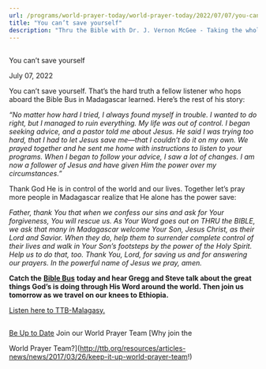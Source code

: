 ```yaml
---
url: /programs/world-prayer-today/world-prayer-today/2022/07/07/you-can-t-save-yourself
title: "You can’t save yourself"
description: "Thru the Bible with Dr. J. Vernon McGee - Taking the whole Word to the whole world"
---
```







## 
 You can’t save yourself


July 07, 2022




You can’t save yourself. That’s the hard truth a fellow listener who hops aboard the Bible Bus in Madagascar learned. Here’s the rest of his story:

*“No matter how hard I tried, I always found myself in trouble. I wanted to do right, but I managed to ruin everything. My life was out of control. I began seeking advice, and a pastor told me about Jesus. He said I was trying too hard, that I had to let Jesus save me—that I couldn’t do it on my own. We prayed together and he sent me home with instructions to listen to your programs. When I began to follow your advice, I saw a lot of changes. I am now a follower of Jesus and have given Him the power over my circumstances.”*

Thank God He is in control of the world and our lives. Together let’s pray more people in Madagascar realize that He alone has the power save: 

*Father, thank You that when we confess our sins and ask for Your forgiveness, You will rescue us. As Your Word goes out on THRU the BIBLE, we ask that many in Madagascar welcome Your Son, Jesus Christ, as their Lord and Savior. When they do, help them to surrender complete control of their lives and walk in Your Son’s footsteps by the power of the Holy Spirit. Help us to do that, too. Thank You, Lord, for saving us and for answering our prayers. In the powerful name of Jesus we pray, amen.*

**Catch the** [**Bible Bus**](https://www.oneplace.com/ministries/thru-the-bible-with-j-vernon-mcgee/player/?type=branded#now-playing) **today and hear Gregg and Steve talk about the great things God’s is doing through His Word around the world. Then join us tomorrow as we travel on our knees to Ethiopia.**

[Listen here to TTB-Malagasy.](https://ttb.twr.org/home/day,0422/language,PLT)







## 




[Be Up to Date](http://feeds.feedburner.com/WorldPrayerToday "World Prayer Today RSS Feed")
Join our World Prayer Team
[Why join the  

World Prayer Team?](http://ttb.org/resources/articles-news/news/2017/03/26/keep-it-up-world-prayer-team!)




